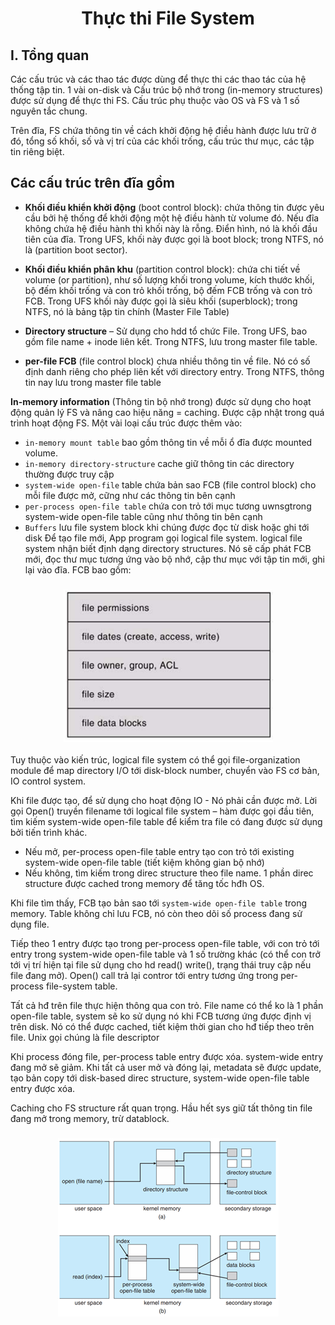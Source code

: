 <h1 align="center">Thực thi File System</h1>


## I. Tổng quan
Các cấu trúc và các thao tác được dùng để thực thi các thao tác của hệ thống tập tin. 1 vài on-disk và Cấu trúc bộ nhớ trong (in-memory structures) được sử dụng để thực thi FS. Cấu trúc phụ thuộc vào OS và FS và 1 số nguyên tắc chung.

Trên đĩa, FS chứa thông tin về cách khởi động hệ điều hành được lưu trữ ở đó, tổng số khối, số và vị trí của các khối trống, cấu trúc thư mục, các tập tin riêng biệt.

## Các cấu trúc trên đĩa gồm

- **Khối điều khiển khởi động** (boot control block): chứa thông tin được yêu cầu bởi hệ thống để khởi động một hệ điều hành từ volume đó. Nếu đĩa không chứa hệ điều hành thì khối này là rỗng. Điển hình, nó là khối đầu tiên của đĩa. Trong UFS, khối này được gọi là boot block; trong NTFS, nó là (partition boot sector).
- **Khối điều khiển phân khu** (partition control block): chứa chi tiết về volume (or partition), như số lượng khối trong volume, kích thước khối, bộ đếm khối trống và con trỏ khối trống, bộ đếm FCB trống và con trỏ FCB. Trong UFS khối này được gọi là siêu khối (superblock); trong NTFS, nó là bảng tập tin chính (Master File Table)

- **Directory structure** – Sử dụng cho hdd tổ chức File. Trong UFS, bao gồm file name + inode liên kết. Trong NTFS, lưu trong master file table.
- **per-file FCB** (file control block) chưa nhiều thông tin về file. Nó có số định danh riêng cho phép liên kết với directory entry. Trong NTFS, thông tin nay lưu trong master file table

**In-memory information** (Thông tin bộ nhớ trong) được sử dụng cho hoạt động quản lý FS và nâng cao hiệu năng = caching. Được cập nhật trong quá trình hoạt động FS. Một vài loại cấu trúc được thêm vào:
- `in-memory mount table` bao gồm thông tin về mỗi ổ đĩa được mounted volume.
- `in-memory directory-structure` cache giữ thông tin các directory thường được truy cập
- `system-wide open-file` table chứa bản sao FCB (file control block) cho mỗi file được mở, cững như các thông tin bên cạnh
- `per-process open-file table` chứa con trỏ tới mục tương uwnsgtrong system-wide open-file table cũng như thông tin bên cạnh
- `Buffers` lưu file system block khi chúng được đọc từ disk hoặc ghi tới disk
Để tạo file mới, App program gọi logical file system. logical file system nhận biết định dạng directory structures. Nó sẽ cấp phát FCB mới, đọc thư mục tương ứng vào bộ nhớ, cập thư mục với tập tin mới, ghi lại vào đĩa. FCB bao gồm:
<h3 align="center"><img src="../../03-Images/document/19.png"></h3>

Tuy thuộc vào kiến trúc, logical file system có thể gọi file-organization module để map directory I/O tới disk-block number, chuyển vào FS cơ bản, IO control system.

Khi file được tạo, để sử dụng cho hoạt động IO - Nó phải cần được mở. Lời gọi Open() truyền filename tới logical file system – hàm được gọi đầu tiên, tìm kiếm system-wide open-file table để kiểm tra file có đang được sử dụng bởi tiến trình khác.
  - Nếu mở, per-process open-file table entry tạo con trỏ tới existing system-wide open-file table (tiết kiệm không gian bộ nhớ)
  - Nếu không, tìm kiếm trong direc structure theo file name. 1 phần direc structure được cached trong memory để tăng tốc hđh OS.

Khi file tìm thấy, FCB tạo bản sao tới `system-wide open-file table` trong memory. Table không chỉ lưu FCB, nó còn theo dõi số process đang sử dụng file.

Tiếp theo 1 entry được tạo trong per-process open-file table, với con trỏ tới entry trong system-wide open-file table và 1 số trường khác (có thể con trở tới vị trí hiện tại file sử dụng cho hd read() write(), trạng thái truy cập nếu file đang mở). Open() call trả lại contror tới entry tương ứng trong per-process file-system table.

Tất cả hđ trên file thực hiện thông qua con trỏ. File name có thể ko là 1 phần open-file table, system sẽ ko sử dụng nó khi FCB tương ứng được định vị trên disk. Nó có thể được cached, tiết kiệm thời gian cho hđ tiếp theo trên file. Unix gọi chúng là file descriptor


Khi process đóng file, per-process table entry được xóa. system-wide entry đang mở sẽ giảm. Khi tất cả user mở và đóng lại, metadata sẽ được update, tạo bản copy tới disk-based direc structure, system-wide open-file table entry được xóa.

Caching cho FS structure rất quan trọng. Hầu hết sys giữ tất thông tin file đang mở trong memory, trừ datablock.
<h3 align="center"><img src="../../03-Images/document/20.png"></h3>


